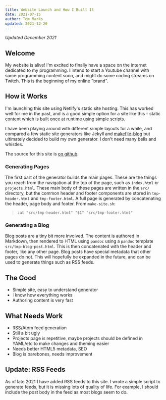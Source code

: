 ```yaml
---
title: Website Launch and How I Built It
date: 2021-07-15
author: Tom Marks
updated: 2021-12-20
...
```


*Updated December 2021*

## Welcome

My website is alive! I'm excited to finally have a space on the internet
dedicated to my programming. I intend to start a Youtube channel with some 
programming content soon, and might do some coding streams on 
Twitch. This is the beginning of my online "brand".

## How it Works

I'm launching this site using Netlify's static site hosting. This has worked
well for me in the past, and is a good simple option for a site like this -
static content which is built once at runtime using simple scripts.

I have been playing around with different simple layouts for a while, and 
compared a few static site generators like Jekyll and [makefile-blog](https://github.com/ozy/makefile-blog)
but ultimately decided to build my own generator. I don't need many bells
and whistles.

The source for this site is [on github](https://github.com/phy1um/coding.tommarks.xyz).

### Generating Pages

The first part of the generator builds the main pages. These are the
things you reach from the navigation at the top of the page, such as
`index.html` or `projects.html`. These main body of these pages are written in
the `src/` directory, but the common header and footer components are stored
in `tmp-header.html` and `tmp-footer.html`. A full page is generated by
concatenating the header, page body and footer. From `make-site.sh`:

> `cat "src/tmp-header.html" "$1" "src/tmp-footer.html"`

### Generating a Blog

Blog posts are a tiny bit more involved. The content is authored in Markdown,
then rendered to HTML using `pandoc` using a `pandoc` template `src/tmp-blog-post.html`.
This is then concatenated with the header and footer, like any other page.
Blog posts have special metadata that other pages do not. This will
hopefully be expanded in the future, and can be used to generate things
such as RSS feeds.

## The Good
* Simple site, easy to understand generator
* I know how everything works
* Authoring content is very fast

## What Needs Work
* RSS/Atom feed generation
* Still a bit ugly
* Projects page is repetitive, maybe projects should be
defined in YAML/etc to make changes and theming easier
* Needs better HTML5 metadata, SEO
* Blog is barebones, needs improvement

## Update: RSS Feeds

As of late 2021 I have added RSS feeds to this site. I wrote a simple script to generate feeds, but it is
missing lots of quality of life. For example, I should include the post body in the feed as most blogs seem
to do. 
